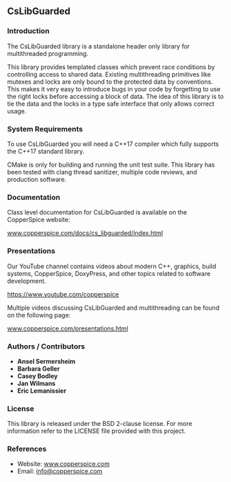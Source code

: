 ## CsLibGuarded

### Introduction

The CsLibGuarded library is a standalone header only library for multithreaded programming.

This library provides templated classes which prevent race conditions by controlling access to shared data. Existing
multithreading primitives like mutexes and locks are only bound to the protected data by conventions. This makes it
very easy to introduce bugs in your code by forgetting to use the right locks before accessing a block of data. The
idea of this library is to tie the data and the locks in a type safe interface that only allows correct usage.


### System Requirements

To use CsLibGuarded you will need a C++17 compiler which fully supports the C++17 standard library.

CMake is only for building and running the unit test suite. This library has been tested with clang thread sanitizer,
multiple code reviews, and production software.


### Documentation

Class level documentation for CsLibGuarded is available on the CopperSpice website:

www.copperspice.com/docs/cs_libguarded/index.html



### Presentations

Our YouTube channel contains videos about modern C++, graphics, build systems, CopperSpice, DoxyPress, and other
topics related to software development.

https://www.youtube.com/copperspice


Multiple videos discussing CsLibGuarded and multithreading can be found on the following page:

www.copperspice.com/presentations.html



### Authors / Contributors

* **Ansel Sermersheim**
* **Barbara Geller**
* **Casey Bodley**
* **Jan Wilmans**
* **Eric Lemanissier**


### License

This library is released under the BSD 2-clause license. For more information refer to the LICENSE file provided with this
project.


### References

* Website: www.copperspice.com
* Email:   info@copperspice.com
